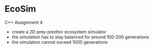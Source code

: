 # EcoSim
C++ Assignment 4

* create a 2D prey-preditor ecosystem simulator
* the simulation has to stay balanced for around 100-200 generations
* the simulation cannot exceed 1000 generations
